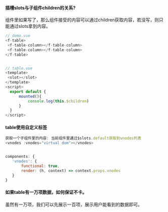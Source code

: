 #### 插槽slots与子组件children的关系?
组件里如果写了<slot></slot>，那么组件接受的内容可以通过children获取内容，若没写，则只能通过slots拿到内容。
```js
// demo.vue
<f-table>
 <f-table-column></f-table-column>
 <f-table-column></f-table-column>
</f-table>


// table.vue
<template>
 <slot></slot>
</template>
<script>
  export default {
      mounted(){
          console.log(this.$children)
      }
  }
</script>
```

#### table使用自定义标签
 ```js
 获取一个子组件里的内容: 当前组件里通过$slots.default获取到vnodes列表
<vnodes :vnodes="virtual dom"></vnodes>


components: {
    'vnodes': {
        functional: true,
        render: (h, context) => context.props.vnodes
    }
}
```

#### 如果table有一万项数据，如何保证不卡。
虽然有一万项，我们可以先展示一百项，展示用户能看到的数据即可。